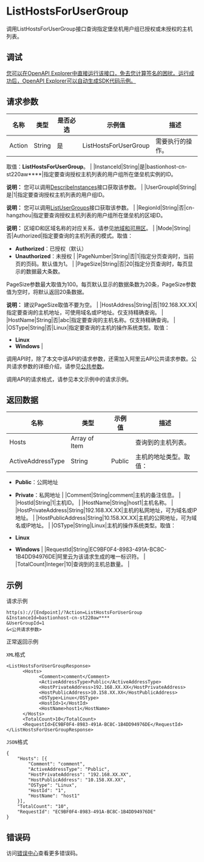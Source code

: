 # ListHostsForUserGroup

调用ListHostsForUserGroup接口查询指定堡垒机用户组已授权或未授权的主机列表。

## 调试

[您可以在OpenAPI Explorer中直接运行该接口，免去您计算签名的困扰。运行成功后，OpenAPI Explorer可以自动生成SDK代码示例。](https://api.aliyun.com/#product=Yundun-bastionhost&api=ListHostsForUserGroup&type=RPC&version=2019-12-09)

## 请求参数

|名称|类型|是否必选|示例值|描述|
|--|--|----|---|--|
|Action|String|是|ListHostsForUserGroup|需要执行的操作。

 取值：**ListHostsForUserGroup**。 |
|InstanceId|String|是|bastionhost-cn-st220aw\*\*\*\*|指定要查询授权主机列表的用户组所在堡垒机实例的ID。

 **说明：** 您可以调用[DescribeInstances](~~153281~~)接口获取该参数。 |
|UserGroupId|String|是|1|指定要查询授权主机列表的用户组ID。

 **说明：** 您可以调用[ListUserGroups](~~204509~~)接口获取该参数。 |
|RegionId|String|否|cn-hangzhou|指定要查询授权主机列表的用户组所在堡垒机的区域ID。

 **说明：** 区域ID和区域名称的对应关系，请参见[地域和可用区](~~40654~~)。 |
|Mode|String|否|Authorized|指定要查询的主机列表的模式。取值：

 -   **Authorized**：已授权（默认）
-   **Unauthorized**：未授权 |
|PageNumber|String|否|1|指定分页查询时，当前页的页码。默认值为1。 |
|PageSize|String|否|20|指定分页查询时，每页显示的数据最大条数。

 PageSize参数最大取值为100。每页默认显示的数据条数为20条，PageSize参数值为空时，将默认返回20条数据。

 **说明：** 建议PageSize取值不要为空。 |
|HostAddress|String|否|192.168.XX.XX|指定要查询的主机地址，可使用域名或IP地址。仅支持精确查询。 |
|HostName|String|否|abc|指定要查询的主机名称。仅支持精确查询。 |
|OSType|String|否|Linux|指定要查询的主机的操作系统类型。取值：

 -   **Linux**
-   **Windows** |

调用API时，除了本文中该API的请求参数，还需加入阿里云API公共请求参数。公共请求参数的详细介绍，请参见[公共参数](~~148139~~)。

调用API的请求格式，请参见本文示例中的请求示例。

## 返回数据

|名称|类型|示例值|描述|
|--|--|---|--|
|Hosts|Array of Item| |查询到的主机列表。 |
|ActiveAddressType|String|Public|主机的地址类型。取值：

 -   **Public**：公网地址
-   **Private**：私网地址 |
|Comment|String|comment|主机的备注信息。 |
|HostId|String|1|主机ID。 |
|HostName|String|host1|主机名称。 |
|HostPrivateAddress|String|192.168.XX.XX|主机的私网地址，可为域名或IP地址。 |
|HostPublicAddress|String|10.158.XX.XX|主机的公网地址，可为域名或IP地址。 |
|OSType|String|Linux|主机的操作系统类型。取值：

 -   **Linux**
-   **Windows** |
|RequestId|String|EC9BF0F4-8983-491A-BC8C-1B4DD94976DE|阿里云为该请求生成的唯一标识符。 |
|TotalCount|Integer|10|查询到的主机总数量。 |

## 示例

请求示例

```
http(s)://[Endpoint]/?Action=ListHostsForUserGroup
&InstanceId=bastionhost-cn-st220aw****
&UserGroupId=1
&<公共请求参数>
```

正常返回示例

`XML`格式

```
<ListHostsForUserGroupResponse>
      <Hosts>
            <Comment>comment</Comment>
            <ActiveAddressType>Public</ActiveAddressType>
            <HostPrivateAddress>192.168.XX.XX</HostPrivateAddress>
            <HostPublicAddress>10.158.XX.XX</HostPublicAddress>
            <OSType>Linux</OSType>
            <HostId>1</HostId>
            <HostName>host1</HostName>
      </Hosts>
      <TotalCount>10</TotalCount>
      <RequestId>EC9BF0F4-8983-491A-BC8C-1B4DD94976DE</RequestId>
</ListHostsForUserGroupResponse>
```

`JSON`格式

```
{
	"Hosts": [{
		"Comment": "comment",
		"ActiveAddressType": "Public",
		"HostPrivateAddress": "192.168.XX.XX",
		"HostPublicAddress": "10.158.XX.XX",
		"OSType": "Linux",
		"HostId": "1",
		"HostName": "host1"
	}],
	"TotalCount": "10",
	"RequestId": "EC9BF0F4-8983-491A-BC8C-1B4DD94976DE"
}
```

## 错误码

访问[错误中心](https://error-center.alibabacloud.com/status/product/Yundun-bastionhost)查看更多错误码。

